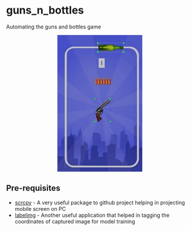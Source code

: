 # guns_n_bottles
Automating the guns and bottles game

<p align="center">
  <img src="https://github.com/subhajit-dubey/guns_n_bottles/blob/main/img/img1.JPG" />
</p>

## Pre-requisites
- [scrcpy](https://github.com/Genymobile/scrcpy) - A very useful package to github project helping in projecting mobile screen on PC
- [labelimg](https://github.com/qaprosoft/labelImg) - Another useful application that helped in tagging the coordinates of captured image for model training